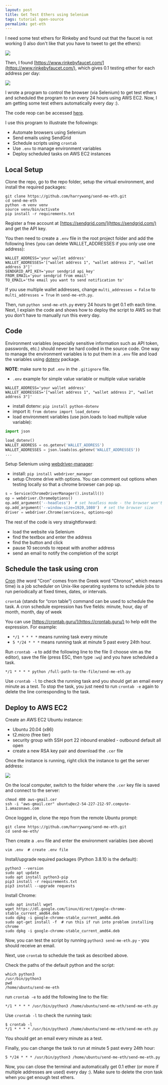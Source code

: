 ```yaml
---
layout: post
title: Get Test Ethers using Selenium
tags: tutorial open-source
permalink: get-eth
---
```


I need some test ethers for Rinkeby and found out that the faucet is not working (I also don't like that you have to tweet to get the ethers):

<img class="mx-auto" src="{{site.baseurl}}/assets/img/posts/get-eth/error.png">

Then, I found [https://www.rinkebyfaucet.com/](https://www.rinkebyfaucet.com/), which gives 0.1 testing ether for each address per day: 

<img class="mx-auto" src="{{site.baseurl}}/assets/img/posts/get-eth/faucet.png">

I wrote a program to control the browser (via Selenium) to get test ethers and scheduled the program to run every 24 hours using AWS EC2. Now, I am getting some test ethers automatically every day :).

The code reop can be accessed [here](https://github.com/harrywang/send-me-eth).

I use this program to illustrate the followings:

- Automate browsers using Selenium
- Send emails using SendGrid
- Schedule scripts using `crontab`
- Use `.env` to manage environment variables
- Deploy scheduled tasks on AWS EC2 instances

## Local Setup

Clone the repo, go to the repo folder, setup the virtual environment, and install the required packages:

```
git clone https://github.com/harrywang/send-me-eth.git
cd send-me-eth
python -m venv venv
source venv/bin/activate
pip install -r requirements.txt
```
Register a free account at [https://sendgrid.com/](https://sendgrid.com/) and get the API key.

You then need to create a `.env` file in the root project folder and add the following lines (you can delete WALLET_ADDRESSES if you only use one address):

```
WALLET_ADDRESS='your wallet address'
WALLET_ADDRESSES='["wallet address 1", "wallet address 2", "wallet address 3"]'
SENDGRID_API_KEY='your sendgrid api key'
FROM_EMAIL='your sendgrid from email'
TO_EMAIL='the email you want to send notification to'
```

If you use multiple wallet addresses, change `multi_addresses = False` to `multi_addresses = True` in `send-me-eth.py`.

Then, run `python send-me-eth.py` every 24 hours to get 0.1 eth each time. Next, I explain the code and shows how to deploy the script to AWS so that you don't have to manually run this every day.

## Code 

Environment variables (especially sensitive information such as API token, passwords, etc.) should never be hard coded in the source code. One way to manage the environment variables is to put them in a `.env` file and load the variables using [dotenv](https://pypi.org/project/python-dotenv/) package. 

**NOTE**: make sure to put `.env` in the `.gitignore` file. 

- `.env` example for simple value variable or multiple value variable

```
WALLET_ADDRESS='your wallet address'
WALLET_ADDRESSES='["wallet address 1", "wallet address 2", "wallet address 3"]'
```

- install dotenv: `pip install python-dotenv`
- import it: `from dotenv import load_dotenv`
- load environment variables (use json.loads to load multiple value variable):

```python
import json

load_dotenv()
WALLET_ADDRESS = os.getenv('WALLET_ADDRESS')
WALLET_ADDRESSES = json.loads(os.getenv('WALLET_ADDRESSES'))
...
```

Setup Selenium using [webdriver-manager](https://pypi.org/project/webdriver-manager/):

- install: `pip install webdriver_manager`
- setup Chrome drive with options. You can comment out options when testing locally so that a chrome browser can pop up.

```python
s = Service(ChromeDriverManager().install())
op = webdriver.ChromeOptions()
op.add_argument('--headless')  # set headless mode - the browser won't show
op.add_argument('--window-size=1920,1080')  # set the browser size
driver = webdriver.Chrome(service=s, options=op)
```

The rest of the code is very straightforward:

- load the website via Selenium
- find the textbox and enter the address
- find the button and click
- pause 10 seconds to repeat with another address
- send an email to notify the completion of the script

## Schedule the task using cron

[Cron](https://en.wikipedia.org/wiki/Cron) (the word “Cron” comes from the Greek word “Chronos”, which means time) is a job scheduler on Unix-like operating systems to schedule jobs to run periodically at fixed times, dates, or intervals.

`crontab` (stands for “cron table”) command can be used to schedule the task. A cron schedule expression has five fields: minute, hour, day of month, month, day of week

You can use [https://crontab.guru/](https://crontab.guru/) to help edit the expression. For example: 

- `*/1 * * * *` means running task every minute
- `5 */24 * * *` means running task at minute 5 past every 24th hour.


Run `crontab -e` to add the following line to the file (I choose vim as the editor), save the file (press ESC, then type `:wq`) and you have scheduled a task.

`*/1 * * * * python /full-path-to-the-file/send-me-eth.py`

Use `crontab -l` to check the running task and you should get an email every minute as a test. To stop the task, you just need to run `crontab -e` again to delete the line corresponding to the task.


## Deploy to AWS EC2

Create an AWS EC2 Ubuntu instance:

- Ubuntu 20.04 (x86)
- t2.micro (free tier)
- security group with SSH port 22 inbound enabled - outbound default all open
- create a new RSA key pair and download the `.cer` file

Once the instance is running, right click the instance to get the server address:

<img class="mx-auto" src="{{site.baseurl}}/assets/img/posts/get-eth/connect.png">

On the local computer, switch to the folder where the `.cer` key file is saved and connect to the server:

```
chmod 400 aws-gmail.cer
ssh -i "aws-gmail.cer" ubuntu@ec2-54-227-212-97.compute-1.amazonaws.com
```

Once logged in, clone the repo from the remote Ubuntu prompt:

```
git clone https://github.com/harrywang/send-me-eth.git
cd send-me-eth/
```

Then create a `.env` file and enter the environment variables (see above) 

```
vim .env  # create .env file
```

Install/upgrade required packages (Python 3.8.10 is the default):

```
python3 --version
sudo apt update
sudo apt install python3-pip
pip3 install -r requirements.txt
pip3 install --upgrade requests
```

Install Chrome:

```
sudo apt install wget
wget https://dl.google.com/linux/direct/google-chrome-stable_current_amd64.deb
sudo dpkg -i google-chrome-stable_current_amd64.deb
sudo apt-get install -f  # run this if run into problem installing chrome
sudo dpkg -i google-chrome-stable_current_amd64.deb
```

Now, you can test the script by running `python3 send-me-eth.py` - you should receive an email. 

Next, use `crontab` to schedule the task as described above.

Check the paths of the default python and the script:

```
which python3
/usr/bin/python3
pwd
/home/ubuntu/send-me-eth
```

run `crontab -e` to add the following line to the file:

`*/1 * * * * /usr/bin/python3 /home/ubuntu/send-me-eth/send-me-eth.py`

Use `crontab -l` to check the running task:

```
$ crontab -l
*/1 * * * * /usr/bin/python3 /home/ubuntu/send-me-eth/send-me-eth.py
```

You should get an email every minute as a test. 

Finally, you can change the task to run at minute 5 past every 24th hour:

`5 */24 * * * /usr/bin/python3 /home/ubuntu/send-me-eth/send-me-eth.py`

Now, you can close the terminal and automatically get 0.1 ether (or more if multiple addresses are used) every day :). Make sure to delete the cron task when you get enough test ethers.